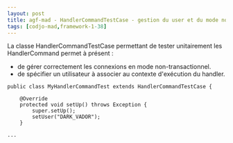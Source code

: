 ```yaml
---
layout: post
title: agf-mad - HandlerCommandTestCase - gestion du user et du mode non-transactionnel
tags: [codjo-mad,framework-1-38]
---
```

La classe HandlerCommandTestCase permettant de tester unitairement les HandlerCommand permet à présent :
* de gérer correctement les connexions en mode non-transactionnel.
* de spécifier un utilisateur à associer au contexte d'exécution du handler.

```
public class MyHandlerCommandTest extends HandlerCommandTestCase {

    @Override
    protected void setUp() throws Exception {
        super.setUp();
        setUser("DARK_VADOR");
    }

...
```